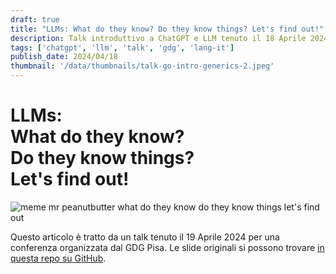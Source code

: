 ```yaml
---
draft: true
title: "LLMs: What do they know? Do they know things? Let's find out!"
description: Talk introduttivo a ChatGPT e LLM tenuto il 18 Aprile 2024
tags: ['chatgpt', 'llm', 'talk', 'gdg', 'lang-it']
publish_date: 2024/04/18
thumbnail: '/data/thumbnails/talk-go-intro-generics-2.jpeg'
---
```


# LLMs: <br> What do they know? <br> Do they know things? <br> Let's find out!

<img src="../../data/articles/talk-intro-llm/bojack-meme-what-do-they-know.png" alt="meme mr peanutbutter what do they know do they know things let's find out">

Questo articolo è tratto da un talk tenuto il 19 Aprile 2024 per una conferenza organizzata dal GDG
Pisa. Le slide originali si possono trovare [in questa repo su GitHub](...).
